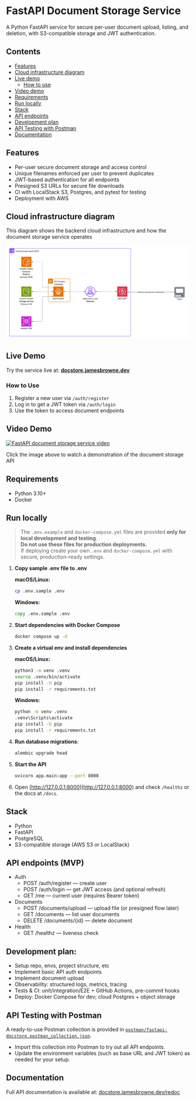 # FastAPI Document Storage Service
A Python FastAPI service for secure per-user document upload, listing, and deletion, with S3-compatible storage and JWT authentication.

## Contents
- [Features](#features)
- [Cloud infrastructure diagram](#cloud-infrastructure-diagram)
- [Live demo](#live-demo)
  - [How to use](#how-to-use)
- [Video demo](#video-demo)
- [Requirements](#requirements)
- [Run locally](#run-locally)
- [Stack](#stack)
- [API endpoints](#api-endpoints)
- [Development plan](#development-plan)
- [API Testing with Postman](#api-testing-with-postman)
- [Documentation](#documentation)

## Features
- Per-user secure document storage and access control
- Unique filenames enforced per user to prevent duplicates
- JWT-based authentication for all endpoints
- Presigned S3 URLs for secure file downloads
- CI with LocalStack S3, Postgres, and pytest for testing
- Deployment with AWS

## Cloud infrastructure diagram

This diagram shows the backend cloud infrastructure and how the document storage service operates

![cloud infrastructure diagram](assets/cloud-infrastructure.png)

## Live Demo

Try the service live at:
**[docstore.jamesbrowne.dev](https://docstore.jamesbrowne.dev)**

### How to Use
1. Register a new user via `/auth/register`
2. Log in to get a JWT token via `/auth/login`
3. Use the token to access document endpoints

## Video Demo

[![FastAPI document storage service video](https://img.youtube.com/vi/dIpiw3SSGp4/0.jpg)](https://jamesbrowne.dev/posts/fastapi-document-storage-service/#demo-video)

Click the image above to watch a demonstration of the document storage API

## Requirements

- Python 3.10+
- Docker

## Run locally

> The `.env.example` and `docker-compose.yml` files are provided **only for local development and testing**.  
> **Do not use these files for production deployments.**  
> If deploying create your own `.env` and `docker-compose.yml` with secure, production-ready settings.

1. **Copy sample .env file to .env**
    
    **macOS/Linux:**
    ```bash
    cp .env.sample .env
    ```
    
    **Windows:**
    ```cmd
    copy .env.sample .env
    ```

2. **Start dependencies with Docker Compose**

    ```bash
    docker compose up -d
    ```

3. **Create a virtual env and install dependencies**
   
    **macOS/Linux:**
    ```bash
    python3 -m venv .venv
    source .venv/bin/activate
    pip install -U pip
    pip install -r requirements.txt
    ```
    
    **Windows:**
    ```cmd
    python -m venv .venv
    .venv\Scripts\activate
    pip install -U pip
    pip install -r requirements.txt
    ```

4. **Run database migrations**:

    ```bash
    alembic upgrade head
    ```

5. **Start the API**

	```bash
	uvicorn app.main:app --port 8000
	```

6. Open [http://127.0.0.1:8000](http://127.0.0.1:8000) and check `/healthz` or the docs at `/docs`.

## Stack
- Python
- FastAPI
- PostgreSQL
- S3-compatible storage (AWS S3 or LocalStack)

## API endpoints (MVP)
- Auth
	- POST /auth/register — create user
	- POST /auth/login — get JWT access (and optional refresh)
	- GET  /me — current user (requires Bearer token)
- Documents
	- POST /documents/upload — upload file (or presigned flow later)
	- GET  /documents — list user documents
	- DELETE /documents/{id} — delete document
- Health
	- GET /healthz — liveness check

## Development plan:
- Setup repo, envs, project structure, etc
- Implement basic API auth endpoints
- Implement document upload
- Observability: structured logs, metrics, tracing
- Tests & CI: unit/integration/E2E + GitHub Actions, pre-commit hooks
- Deploy: Docker Compose for dev; cloud Postgres + object storage

## API Testing with Postman

A ready-to-use Postman collection is provided in [`postman/fastapi-docstore.postman_collection.json`](postman/fastapi-docstore.postman_collection.json).

- Import this collection into Postman to try out all API endpoints.
- Update the environment variables (such as base URL and JWT token) as needed for your setup.

## Documentation

Full API documentation is available at:
[docstore.jamesbrowne.dev/redoc](https://docstore.jamesbrowne.dev/redoc)
